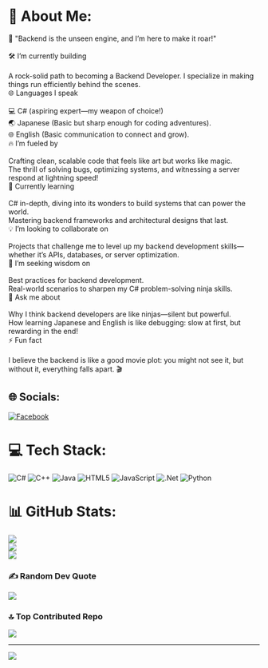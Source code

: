 # 💫 About Me:
🧩 "Backend is the unseen engine, and I’m here to make it roar!"<br><br>🛠️ I’m currently building<br><br>A rock-solid path to becoming a Backend Developer. I specialize in making things run efficiently behind the scenes.<br>🌐 Languages I speak<br><br>💻 C# (aspiring expert—my weapon of choice!)<br>🌏 Japanese (Basic but sharp enough for coding adventures).<br>🌐 English (Basic communication to connect and grow).<br>🔥 I’m fueled by<br><br>Crafting clean, scalable code that feels like art but works like magic.<br>The thrill of solving bugs, optimizing systems, and witnessing a server respond at lightning speed!<br>🌱 Currently learning<br><br>C# in-depth, diving into its wonders to build systems that can power the world.<br>Mastering backend frameworks and architectural designs that last.<br>💡 I’m looking to collaborate on<br><br>Projects that challenge me to level up my backend development skills—whether it’s APIs, databases, or server optimization.<br>🧠 I’m seeking wisdom on<br><br>Best practices for backend development.<br>Real-world scenarios to sharpen my C# problem-solving ninja skills.<br>💬 Ask me about<br><br>Why I think backend developers are like ninjas—silent but powerful.<br>How learning Japanese and English is like debugging: slow at first, but rewarding in the end!<br>⚡ Fun fact<br><br>I believe the backend is like a good movie plot: you might not see it, but without it, everything falls apart. 🎬


## 🌐 Socials:
[![Facebook](https://img.shields.io/badge/Facebook-%231877F2.svg?logo=Facebook&logoColor=white)](https://facebook.com/https://www.facebook.com/vuhoang.2610/?locale=vi_VN) 

# 💻 Tech Stack:
![C#](https://img.shields.io/badge/c%23-%23239120.svg?style=for-the-badge&logo=csharp&logoColor=white) ![C++](https://img.shields.io/badge/c++-%2300599C.svg?style=for-the-badge&logo=c%2B%2B&logoColor=white) ![Java](https://img.shields.io/badge/java-%23ED8B00.svg?style=for-the-badge&logo=openjdk&logoColor=white) ![HTML5](https://img.shields.io/badge/html5-%23E34F26.svg?style=for-the-badge&logo=html5&logoColor=white) ![JavaScript](https://img.shields.io/badge/javascript-%23323330.svg?style=for-the-badge&logo=javascript&logoColor=%23F7DF1E) ![.Net](https://img.shields.io/badge/.NET-5C2D91?style=for-the-badge&logo=.net&logoColor=white) ![Python](https://img.shields.io/badge/python-3670A0?style=for-the-badge&logo=python&logoColor=ffdd54)
# 📊 GitHub Stats:
![](https://github-readme-stats.vercel.app/api?username=VUHOANGTHE2610&theme=dark&hide_border=false&include_all_commits=false&count_private=false)<br/>
![](https://github-readme-streak-stats.herokuapp.com/?user=VUHOANGTHE2610&theme=dark&hide_border=false)<br/>
![](https://github-readme-stats.vercel.app/api/top-langs/?username=VUHOANGTHE2610&theme=dark&hide_border=false&include_all_commits=false&count_private=false&layout=compact)

### ✍️ Random Dev Quote
![](https://quotes-github-readme.vercel.app/api?type=horizontal&theme=dark)

### 🔝 Top Contributed Repo
![](https://github-contributor-stats.vercel.app/api?username=VUHOANGTHE2610&limit=5&theme=dark&combine_all_yearly_contributions=true)

---
[![](https://visitcount.itsvg.in/api?id=VUHOANGTHE2610&icon=0&color=0)](https://visitcount.itsvg.in)

<!-- Proudly created with GPRM ( https://gprm.itsvg.in ) -->
